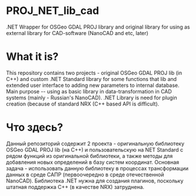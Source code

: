 # PROJ_NET_lib_cad
.NET Wrapper for OSGeo GDAL PROJ library and original library for using as external library for CAD-software (NanoCAD and etc, later)
# What it is?
This repository contains two projects - original OSGeo GDAL PROJ lib (in C++) and custom .NET Standard library for some functions that lib and extended user interface to adding new parameters to internal database. Main purpose -- using as basic library in data-transformation in CAD systems (mainly - Russian's NanoCAD).
.NET Library is need for plugin creation (because of standard NRX (C++ based API is difficult).

# Что здесь?
Данный репозиторий содержит 2 проекта - оригинальную библиотеку OSGeo GDAL PROJ lib (на C++) и пользовательскую на NET Standard с рядом функций из оригинальной библиотеки, а также методы для добавления новых определений в базу систем координат. Основная задача - использовать данную библиотеку в процессах трансформации данных в среде САПР (первоочередно в среде отечественной NanoCAD).
Библиотека .NET нужна для создания плагинов, поскольку штатная поддержка C++ (в качестве NRX) затруднена.
